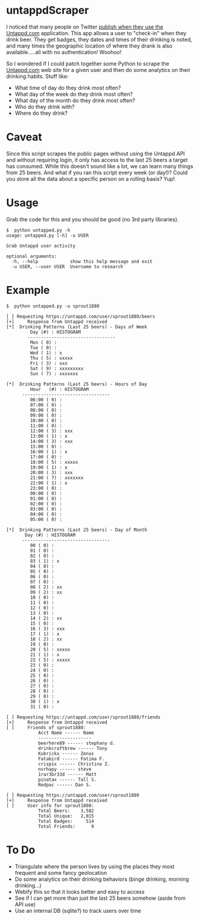 # untappdScraper
I noticed that many people on Twitter [publish when they use the Untappd.com](https://www.google.com/search?num=100&newwindow=1&q=untappd+%22i+just+earned%22+site%3Atwitter.com&oq=untappd+%22i+just+earned%22+site%3Atwitter.com&gs_l=serp.3...4164.7850.0.8239.9.9.0.0.0.0.140.679.6j2.8.0....0...1c.1.64.serp..1.3.259...33i160k1j33i21k1.7lDTNQbSBAk) application. This app allows a user to "check-in" when they drink beer. They get badges, they dates and times of their drinking is noted, and many times the geographic location of where they drank is also available.....all with no authentication! Woohoo!

So I wondered if I could patch together some Python to scrape the [Untappd.com](http://untappd.com) web site for a given user and then do some analytics on their drinking habits. Stuff like:
* What time of day do they drink most often?
* What day of the week do they drink most often?
* What day of the month do they drink most often?
* Who do they drink with?
* Where do they drink?

# Caveat
Since this script scrapes the public pages without using the Untappd API and without requiring login, it only has access to the last 25 beers a target has consumed. While this doesn't sound like a lot, we can learn many things from 25 beers. And what if you ran this script every week (or day!)? Could you store all the data about a specific person on a rolling basis? Yup!

# Usage
Grab the code for this and you should be good (no 3rd party libraries).

```
$  python untapped.py -h
usage: untapped.py [-h] -u USER

Grab Untappd user activity

optional arguments:
  -h, --help            show this help message and exit
  -u USER, --user USER  Username to research
```

# Example

```
$  python untapped.py -u sprout1880

[ ] Requesting https://untappd.com/user/sprout1880/beers
[+]     Response from Untappd received
[*]  Drinking Patterns (Last 25 beers) - Days of Week
         Day (#) : HISTOGRAM
        ---------------------------------
         Mon ( 0) :
         Tue ( 0) :
         Wed ( 1) : x
         Thu ( 5) : xxxxx
         Fri ( 3) : xxx
         Sat ( 9) : xxxxxxxxx
         Sun ( 7) : xxxxxxx

[*]  Drinking Patterns (Last 25 beers) - Hours of Day
         Hour   (#) : HISTOGRAM
      ---------------------------------
         06:00 ( 0) :
         07:00 ( 0) :
         08:00 ( 0) :
         09:00 ( 0) :
         10:00 ( 0) :
         11:00 ( 0) :
         12:00 ( 3) : xxx
         13:00 ( 1) : x
         14:00 ( 3) : xxx
         15:00 ( 0) :
         16:00 ( 1) : x
         17:00 ( 0) :
         18:00 ( 5) : xxxxx
         19:00 ( 1) : x
         20:00 ( 3) : xxx
         21:00 ( 7) : xxxxxxx
         22:00 ( 1) : x
         23:00 ( 0) :
         00:00 ( 0) :
         01:00 ( 0) :
         02:00 ( 0) :
         03:00 ( 0) :
         04:00 ( 0) :
         05:00 ( 0) :

[*]  Drinking Patterns (Last 25 beers) - Day of Month
       Day (#) : HISTOGRAM
      ---------------------------------
         00 ( 0) :
         01 ( 0) :
         02 ( 0) :
         03 ( 1) : x
         04 ( 0) :
         05 ( 0) :
         06 ( 0) :
         07 ( 0) :
         08 ( 2) : xx
         09 ( 2) : xx
         10 ( 0) :
         11 ( 0) :
         12 ( 0) :
         13 ( 0) :
         14 ( 2) : xx
         15 ( 0) :
         16 ( 3) : xxx
         17 ( 1) : x
         18 ( 2) : xx
         19 ( 0) :
         20 ( 5) : xxxxx
         21 ( 1) : x
         22 ( 5) : xxxxx
         23 ( 0) :
         24 ( 0) :
         25 ( 0) :
         26 ( 0) :
         27 ( 0) :
         28 ( 0) :
         29 ( 0) :
         30 ( 1) : x
         31 ( 0) :

[ ] Requesting https://untappd.com/user/sprout1880/friends
[+]     Response from Untappd received
[ ]     Friends of sprout1880:
            Acct Name ------ Name
            --------------------
            beerhere89 ------ stephany d.
            drinkcraftbrew ------ Tony
            Kubrickx ------ Zenus
            Fatabird ------ Fatima F.
            crispix ------ Christina Z.
            nvrhapy ------ steve
            1rar3br33d ------ Matt
            pinatax ------ Tall S.
            Redpac ------ Dan S.

[ ] Requesting https://untappd.com/user/sprout1880
[+]     Response from Untappd received
[ ]     User info for sprout1880:
            Total Beers:    3,582
            Total Unique:   2,015
            Total Badges:     514
            Total Friends:      9
```

# To Do
* Triangulate where the person lives by using the places they most frequent and some fancy geolocation
* Do some analytics on their drinking behaviors (binge drinking, morning drinking...)
* Webify this so that it looks better and easy to access
* See if I can get more than just the last 25 beers somehow (aside from API use)
* Use an internal DB (sqlite?) to track users over time
